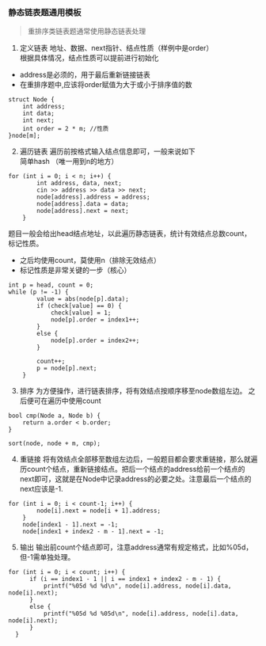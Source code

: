 ### 静态链表题通用模板

>重排序类链表题通常使用静态链表处理

1. 定义链表
地址、数据、next指针、结点性质（样例中是order）  
根据具体情况，结点性质可以提前进行初始化  
+ address是必须的，用于最后重新链接链表   
+ 在重排序题中,应该将order赋值为大于或小于排序值的数
~~~
struct Node {
	int address;
	int data;
	int next;
	int order = 2 * m; //性质
}node[m];
~~~

2. 遍历链表
遍历前按格式输入结点信息即可，一般来说如下  
简单hash  （唯一用到n的地方）
~~~
for (int i = 0; i < n; i++) {
		int address, data, next;
		cin >> address >> data >> next;
		node[address].address = address;
		node[address].data = data;
		node[address].next = next;
	}
  ~~~
题目一般会给出head结点地址，以此遍历静态链表，统计有效结点总数count，标记性质。
+ 之后均使用count，莫使用n（排除无效结点）
+ 标记性质是非常关键的一步（核心）
~~~
int p = head, count = 0;
while (p != -1) {
		value = abs(node[p].data);
		if (check[value] == 0) {
			check[value] = 1;
			node[p].order = index1++;
		}
		else {
			node[p].order = index2++;
		}

		count++;
		p = node[p].next;
	}
  ~~~

3. 排序
为方便操作，进行链表排序，将有效结点按顺序移至node数组左边。
之后便可在遍历中使用count
~~~
bool cmp(Node a, Node b) {
	return a.order < b.order;
}
~~~
~~~
sort(node, node + m, cmp);
~~~

4. 重链接
将有效结点全部移至数组左边后，一般题目都会要求重链接，那么就遍历count个结点，重新链接结点。把后一个结点的address给前一个结点的next即可，这就是在Node中记录address的必要之处。注意最后一个结点的next应该是-1.
~~~
for (int i = 0; i < count-1; i++) {
		node[i].next = node[i + 1].address;
	}
	node[index1 - 1].next = -1;
	node[index1 + index2 - m - 1].next = -1;
  ~~~

  5. 输出
  输出前count个结点即可，注意address通常有规定格式，比如%05d，但-1需单独处理。

  ~~~
  for (int i = 0; i < count; i++) {
		if (i == index1 - 1 || i == index1 + index2 - m - 1) {
			printf("%05d %d %d\n", node[i].address, node[i].data, node[i].next);
		}
		else {
			printf("%05d %d %05d\n", node[i].address, node[i].data, node[i].next);
		}
	}
  ~~~
